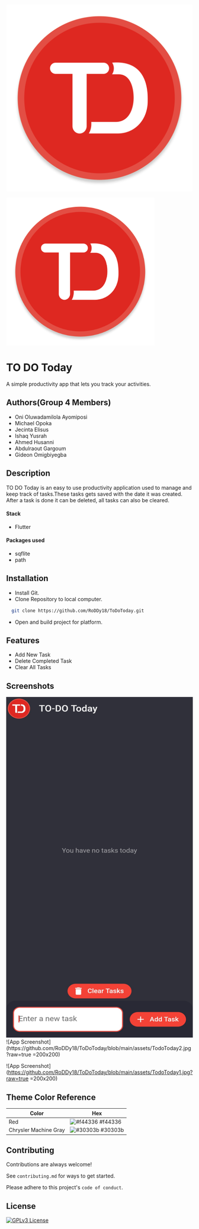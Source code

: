 
![Logo](https://github.com/RoDDy18/ToDoToday/blob/main/assets/todo.png?raw=true)

<img src="https://github.com/RoDDy18/ToDoToday/blob/main/assets/todo.png?raw=true" width = "400" height = "400">


# TO DO Today

A simple productivity app that lets you track your activities.

## Authors(Group 4 Members)

- Oni Oluwadamilola Ayomiposi
- Michael Opoka
- Jecinta Elisus
- Ishaq Yusrah
- Ahmed Husanni
- Abdulraout Gargoum
- Gideon Omigbiyegba


## Description

TO DO Today is an easy to use productivity application used to manage and keep track of tasks.These tasks gets saved with the date it was created. After a task is done it can be deleted, all tasks can also be cleared.

#### Stack
- Flutter

#### Packages used 
- sqflite
- path
## Installation
- Install Git.
- Clone Repository to local computer.

```bash
  git clone https://github.com/RoDDy18/ToDoToday.git
```

- Open and build project for platform.


## Features

- Add New Task
- Delete Completed Task
- Clear All Tasks


## Screenshots
<img src="https://github.com/RoDDy18/ToDoToday/blob/main/assets/TodoToday2.jpg?raw=true" width = "700" height = "920">
![App Screenshot](https://github.com/RoDDy18/ToDoToday/blob/main/assets/TodoToday2.jpg?raw=true =200x200)

![App Screenshot](https://github.com/RoDDy18/ToDoToday/blob/main/assets/TodoToday1.jpg?raw=true =200x200)
## Theme Color Reference

| Color             | Hex                                                                |
| ----------------- | ------------------------------------------------------------------ |
| Red | ![#f44336](https://via.placeholder.com/10/f44336?text=+) #f44336 |
| Chrysler Machine Gray | ![#30303b](https://via.placeholder.com/10/30303b?text=+) #30303b |



## Contributing

Contributions are always welcome!

See `contributing.md` for ways to get started.

Please adhere to this project's `code of conduct`.


## License



[![GPLv3 License](https://img.shields.io/badge/License-GPL%20v3-yellow.svg)](https://opensource.org/licenses/)

